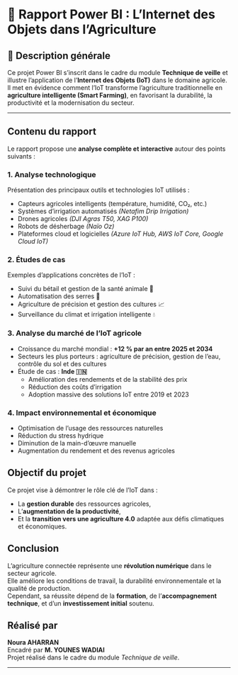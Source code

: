 # 🌾 Rapport Power BI : L’Internet des Objets dans l’Agriculture

## 📘 Description générale
Ce projet Power BI s’inscrit dans le cadre du module **Technique de veille** et illustre l’application de l’**Internet des Objets (IoT)** dans le domaine agricole.  
Il met en évidence comment l’IoT transforme l’agriculture traditionnelle en **agriculture intelligente (Smart Farming)**, en favorisant la durabilité, la productivité et la modernisation du secteur.

---

##  Contenu du rapport
Le rapport propose une **analyse complète et interactive** autour des points suivants :

###  1. Analyse technologique
Présentation des principaux outils et technologies IoT utilisés :
- Capteurs agricoles intelligents (température, humidité, CO₂, etc.)
- Systèmes d’irrigation automatisés *(Netafim Drip Irrigation)*
- Drones agricoles *(DJI Agras T50, XAG P100)*  
- Robots de désherbage *(Naïo Oz)*  
- Plateformes cloud et logicielles *(Azure IoT Hub, AWS IoT Core, Google Cloud IoT)*  



###  2. Études de cas
Exemples d’applications concrètes de l’IoT :
- Suivi du bétail et gestion de la santé animale 🐄  
- Automatisation des serres 🌱  
- Agriculture de précision et gestion des cultures 📈  
- Surveillance du climat et irrigation intelligente 💧  



###  3. Analyse du marché de l’IoT agricole
- Croissance du marché mondial : **+12 % par an entre 2025 et 2034**  
- Secteurs les plus porteurs : agriculture de précision, gestion de l’eau, contrôle du sol et des cultures  
- Étude de cas : **Inde 🇮🇳**  
  - Amélioration des rendements et de la stabilité des prix  
  - Réduction des coûts d’irrigation  
  - Adoption massive des solutions IoT entre 2019 et 2023  



###  4. Impact environnemental et économique
- Optimisation de l’usage des ressources naturelles  
- Réduction du stress hydrique  
- Diminution de la main-d’œuvre manuelle  
- Augmentation du rendement et des revenus agricoles  



##  Objectif du projet
Ce projet vise à démontrer le rôle clé de l’IoT dans :
- La **gestion durable** des ressources agricoles,  
- L’**augmentation de la productivité**,  
- Et la **transition vers une agriculture 4.0** adaptée aux défis climatiques et économiques.



##  Conclusion
L’agriculture connectée représente une **révolution numérique** dans le secteur agricole.  
Elle améliore les conditions de travail, la durabilité environnementale et la qualité de production.  
Cependant, sa réussite dépend de la **formation**, de l’**accompagnement technique**, et d’un **investissement initial** soutenu.



## Réalisé par
**Noura AHARRAN**  
Encadré par **M. YOUNES WADIAI**  
Projet réalisé dans le cadre du module *Technique de veille*.

---
